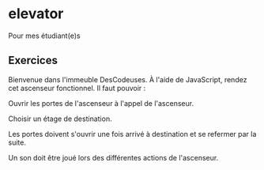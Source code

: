 # elevator
Pour mes étudiant(e)s


## Exercices

Bienvenue dans l'immeuble DesCodeuses. À l'aide de JavaScript, rendez cet ascenseur fonctionnel. Il faut pouvoir :

Ouvrir les portes de l'ascenseur à l'appel de l'ascenseur.

Choisir un étage de destination.

Les portes doivent s'ouvrir une fois arrivé à destination et se refermer par la suite.

Un son doit être joué lors des différentes actions de l'ascenseur.
